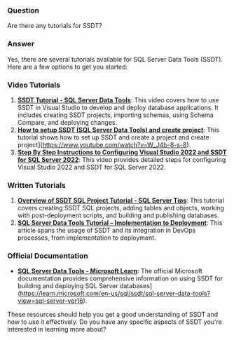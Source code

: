 ### Question
Are there any tutorials for SSDT?

### Answer

Yes, there are several tutorials available for SQL Server Data Tools (SSDT). Here are a few options to get you started:

### **Video Tutorials**
1. **[SSDT Tutorial - SQL Server Data Tools](https://www.youtube.com/watch?v=xEQCaTW3uGE)**: This video covers how to use SSDT in Visual Studio to develop and deploy database applications. It includes creating SSDT projects, importing schemas, using Schema Compare, and deploying changes.
2. **[How to setup SSDT (SQL Server Data Tools) and create project](https://www.youtube.com/watch?v=W_J4b-8-s-8)**: This tutorial shows how to set up SSDT and create a project and create project](https://www.youtube.com/watch?v=W_J4b-8-s-8).
3. **[Step By Step Instructions to Configuring Visual Studio 2022 and SSDT for SQL Server 2022](https://www.youtube.com/watch?v=c9knH637h6I)**: This video provides detailed steps for configuring Visual Studio 2022 and SSDT for SQL Server 2022.

### **Written Tutorials**
1. **[Overview of SSDT SQL Project Tutorial - SQL Server Tips](https://www.mssqltips.com/sqlservertutorial/9000/overview-of-ssdt-sql-project-tutorial/)**: This tutorial covers creating SSDT SQL projects, adding tables and objects, working with post-deployment scripts, and building and publishing databases.
2. **[SQL Server Data Tools Tutorial – Implementation to Deployment](https://www.technologysplash.com/sql-server-data-tools-tutorial/)**: This article spans the usage of SSDT and its integration in DevOps processes, from implementation to deployment.

### **Official Documentation**
- **[SQL Server Data Tools - Microsoft Learn](https://learn.microsoft.com/en-us/sql/ssdt/sql-server-data-tools?view=sql-server-ver16)**: The official Microsoft documentation provides comprehensive information on using SSDT for building and deploying SQL Server databases](https://learn.microsoft.com/en-us/sql/ssdt/sql-server-data-tools?view=sql-server-ver16).

These resources should help you get a good understanding of SSDT and how to use it effectively. Do you have any specific aspects of SSDT you're interested in learning more about?
